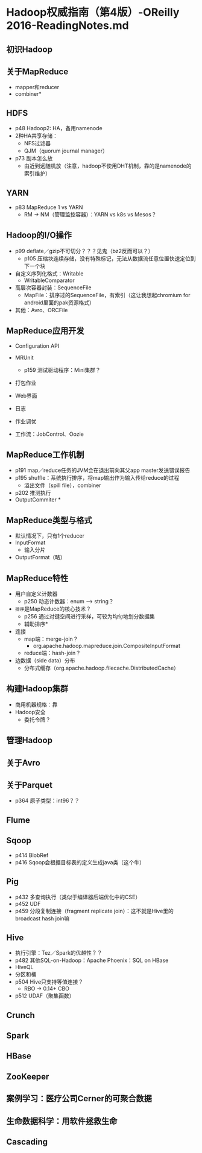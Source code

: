 # Hadoop权威指南（第4版）-OReilly 2016-ReadingNotes.md

## 初识Hadoop
## 关于MapReduce
* mapper和reducer
* combiner*

## HDFS
* p48 Hadoop2: HA，备用namenode
* 2种HA共享存储：
	* NFS过滤器
	* QJM（quorum journal manager）
* p73 副本怎么放
	* 由近到远随机放（注意，hadoop不使用DHT机制，靠的是namenode的索引维护）

## YARN
* p83 MapReduce 1 vs YARN
	* RM -> NM（管理监控容器）：YARN vs k8s vs Mesos？

## Hadoop的I/O操作
* p99 deflate／gzip不可切分？？？见鬼（bz2反而可以？）
	* p105 压缩块连续存储，没有特殊标记，无法从数据流任意位置快速定位到下一个块
* 自定义序列化格式：Writable
	* WritableComparator
* 高层次容器封装：SequenceFile
	* MapFile：排序过的SequenceFile，有索引（这让我想起chromium for android里面的pak资源格式）
* 其他：Avro、ORCFile

## MapReduce应用开发
* Configuration API
* MRUnit
	* p159 测试驱动程序：Mini集群？

* 打包作业
* Web界面
* 日志
* 作业调优
* 工作流：JobControl、Oozie

## MapReduce工作机制
* p191 map／reduce任务的JVM会在退出前向其父app master发送错误报告
* p195 shuffle：系统执行排序，将map输出作为输入传给reduce的过程
	* 溢出文件（spill file），combiner
* p202 推测执行
* OutputCommiter *

## MapReduce类型与格式
* 默认情况下，只有1个reducer
* InputFormat
	* 输入分片
* OutputFormat（略）

## MapReduce特性
* 用户自定义计数器
	* p250 动态计数器：enum --> string？
* `排序`是MapReduce的核心技术？
	* p256 通过对键空间进行采样，可较为均匀地划分数据集
	* 辅助排序*
* 连接
	* map端：merge-join？
		* org.apache.hadoop.mapreduce.join.CompositeInputFormat
	* reduce端：hash-join？
* 边数据（side data）分布
	* 分布式缓存（org.apache.hadoop.filecache.DistributedCache）

## 构建Hadoop集群
* 商用机器规格：靠
* Hadoop安全
	* 委托令牌？

## 管理Hadoop
## 关于Avro
## 关于Parquet
* p364 原子类型：int96？？

## Flume
## Sqoop
* p414 BlobRef
* p416 Sqoop会根据目标表的定义生成java类（这个牛）

## Pig
* p432 多查询执行（类似于编译器后端优化中的CSE）
* p452 UDF
* p459 分段复制连接（fragment replicate join）：这不就是Hive里的broadcast hash join嘛

## Hive
* 执行引擎：Tez／Spark的优越性？？
* p482 其他SQL-on-Hadoop：Apache Phoenix：SQL on HBase
* HiveQL
* 分区和桶
* p504 Hive只支持等值连接？
	* RBO -> 0.14+ CBO
* p512 UDAF（聚集函数）

## Crunch
## Spark
## HBase
## ZooKeeper
## 案例学习：医疗公司Cerner的可聚合数据
## 生命数据科学：用软件拯救生命
## Cascading

